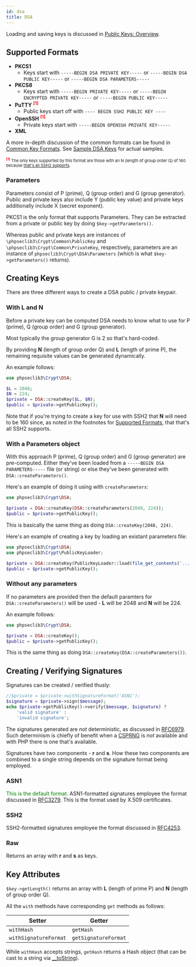 ```yaml
---
id: dsa
title: DSA
---
```


Loading and saving keys is discussed in [Public Keys: Overview](publickeys.md).

## Supported Formats

- **PKCS1**
  - Keys start with `-----BEGIN DSA PRIVATE KEY-----` or `-----BEGIN DSA PUBLIC KEY-----` or `-----BEGIN DSA PARAMETERS-----`
- **PKCS8**
  - Keys start with `-----BEGIN PRIVATE KEY-----` or `-----BEGIN ENCRYPTED PRIVATE KEY-----` or `-----BEGIN PUBLIC KEY-----`
- **PuTTY** <sup style="color: red"><strong>[1]</strong></sup>
  - Public keys start off with `---- BEGIN SSH2 PUBLIC KEY ----`
- **OpenSSH** <sup style="color: red"><strong>[1]</strong></sup>
  - Private keys start with `-----BEGIN OPENSSH PRIVATE KEY-----`
- **XML**

A more in-depth discussion of the common formats can be found in [Common Key Formats](publickeys.md#common-key-formats). See [Sample DSA Keys](dsa-keys.md) for actual samples.

<div style="font-size: 11px">

<sup style="color: red"><strong>[1]</strong></sup> The only keys supported by this format are those with an N (length of group order Q) of 160 because [that's all SSH2 supports](https://tools.ietf.org/html/rfc4253#page-15).
</div>

### Parameters

Parameters consist of P (prime), Q (group order) and G (group generator). Public and private keys also include Y (public key value) and private keys additionally include X (secret exponent).

PKCS1 is the only format that supports Parameters. They can be extracted from a private or public key by doing `$key->getParameters()`.

Whereas public and private keys are instances of `\phpseclib3\Crypt\Common\PublicKey` and `\phpseclib3\Crypt\Common\PrivateKey`, respectively, parameters are an instance of `phpseclib3\Crypt\DSA\Parameters` (which is what `$key->getParameters()` returns).

## Creating Keys

There are three different ways to create a DSA public / private keypair.

### With L and N

Before a private key can be computed DSA needs to know what to use for P (prime), Q (group order) and G (group generator).

Most typically the group generator G is 2 so that's hard-coded.

By providing **N** (length of group order Q) and **L** (length of prime P), the remaining requisite values can be generated dynamically.

An example follows:

```php
use phpseclib3\Crypt\DSA;

$L = 2048;
$N = 224;
$private = DSA::createKey($L, $N);
$public = $private->getPublicKey();
```
Note that if you're trying to create a key for use with SSH2 that **N** will need to be 160 since, as noted in the footnotes for [Supported Formats](#supported-formats), that that's all SSH2 supports.

### With a Parameters object

With this approach P (prime), Q (group order) and G (group generator) are pre-computed. Either they've been loaded from a `-----BEGIN DSA PARAMETERS-----` file (or string) or else they've been generated with `DSA::createParameters()`.

Here's an example of doing it using with `createParameters`:

```php
use phpseclib3\Crypt\DSA;

$private = DSA::createKey(DSA::createParameters(2048, 224));
$public = $private->getPublicKey();
```
This is basically the same thing as doing `DSA::createKey(2048, 224)`.

Here's an example of creating a key by loading an existant parameters file:

```php
use phpseclib3\Crypt\DSA;
use phpseclib3\Crypt\PublicKeyLoader;

$private = DSA::createKey(PublicKeyLoader::load(file_get_contents('...')));
$public = $private->getPublicKey();
```

### Without any parameters
If no parameters are provided then the default paramters for `DSA::createParameters()` will be used - **L** will be 2048 and **N** will be 224.

An example follows:

```php
use phpseclib3\Crypt\DSA;

$private = DSA::createKey();
$public = $private->getPublicKey();
```
This is the same thing as doing `DSA::createKey(DSA::createParameters())`.

## Creating / Verifying Signatures

Signatures can be created / verified thusly:

```php
//$private = $private->withSignatureFormat('ASN1');
$signature = $private->sign($message);
echo $private->getPublicKey()->verify($message, $signature) ?
    'valid signature' :
    'invalid signature';
```
The signatures generated are _not_ deterministic, as discussed in [RFC6979](https://tools.ietf.org/html/rfc6979). Such determinism is chiefly of benefit when a [CSPRNG](https://en.wikipedia.org/wiki/Cryptographically_secure_pseudorandom_number_generator) is _not_ available and with PHP there is one that's available.

Signatures have two components - **r** and **s**. How these two components are combined to a single string depends on the signature format being employed.

### ASN1

<span style="color: green">This is the default format</span>. ASN1-formatted signatures employee the format discussed in [RFC3279](https://tools.ietf.org/html/rfc3279#section-2.2.2). This is the format used by X.509 certificates.

### SSH2

SSH2-formatted signatures employee the format discussed in [RFC4253](https://tools.ietf.org/html/rfc4253#page-15).

### Raw

Returns an array with **r** and **s** as keys.

## Key Attributes

`$key->getLength()` returns an array with **L** (length of prime P) and **N** (length of group order Q).

All the `with` methods have corresponding `get` methods as follows:

| Setter | Getter |
|---|---|
| `withHash` | `getHash` |
| `withSignatureFormat` | `getSignatureFormat` |

While `withHash` accepts strings, `getHash` returns a Hash object (that can be cast to a string via [__toString](https://www.php.net/manual/en/language.oop5.magic.php#object.tostring)).